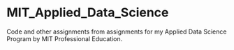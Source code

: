 # MIT_Applied_Data_Science
Code and other assignments from assignments for my Applied Data Science Program by MIT Professional Education.

